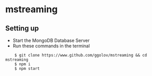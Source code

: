 # mstreaming
## Setting up
- Start the MongoDB Database Server
- Run these commands in the terminal
```
    $ git clone https://www.github.com/ggolov/mstreaming && cd mstreaming
    $ npm i
    $ npm start
 ```
